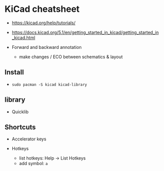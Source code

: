 # KiCad cheatsheet

* <https://kicad.org/help/tutorials/>
* <https://docs.kicad.org/5.1/en/getting_started_in_kicad/getting_started_in_kicad.html>

* Forward and backward annotation
  * make changes / ECO between schematics & layout

## Install

* `sudo pacman -S kicad kicad-library`

## library

* Quicklib

## Shortcuts

* Accelerator keys

* Hotkeys
  * list hotkeys: Help -> List Hotkeys
  * add symbol: `a`
